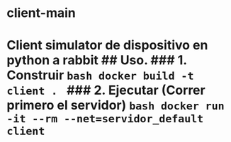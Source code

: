 # client-main
# Client simulator de dispositivo en python a rabbit  ## Uso. ### 1. Construir ```bash docker build -t client . ```  ### 2. Ejecutar (Correr primero el servidor) ```bash docker run -it --rm --net=servidor_default client ```
